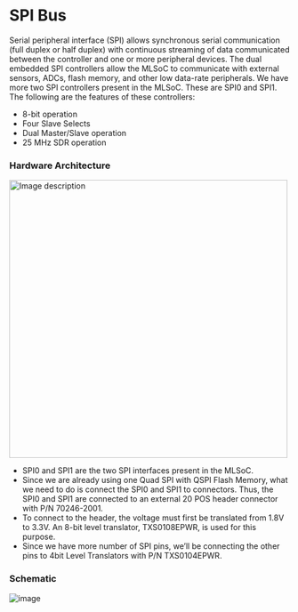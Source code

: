 # SPI Bus
Serial peripheral interface (SPI) allows synchronous serial communication (full duplex or half duplex) with continuous streaming of data communicated between the controller and one or more peripheral devices. The dual embedded SPI controllers allow the MLSoC to communicate with external sensors, ADCs, flash memory, and other low data-rate peripherals. We have more two SPI controllers present in the MLSoC. These are SPI0 and SPI1. The following are the features of these controllers:
  - 8-bit operation
  - Four Slave Selects
  - Dual Master/Slave operation
  - 25 MHz SDR operation

### Hardware Architecture
<img src="https://github.com/user-attachments/assets/b18118c5-215a-4848-9190-a3415c54e1a6" alt="Image description" width="500" />

- SPI0 and SPI1 are the two SPI interfaces present in the MLSoC.
- Since we are already using one Quad SPI with QSPI Flash Memory, what we need to do is connect the SPI0 and SPI1 to connectors. Thus, the SPI0 and SPI1 are connected to an external 20 POS header connector with P/N 70246-2001.
- To connect to the header, the voltage must first be translated from 1.8V to 3.3V. An 8-bit level translator, TXS0108EPWR, is used for this purpose.
- Since we have more number of SPI pins, we’ll be connecting the other pins to 4bit Level Translators with P/N TXS0104EPWR.

### Schematic
![image](https://github.com/user-attachments/assets/fd821908-e835-4490-b8ef-d6771ea92e52)
